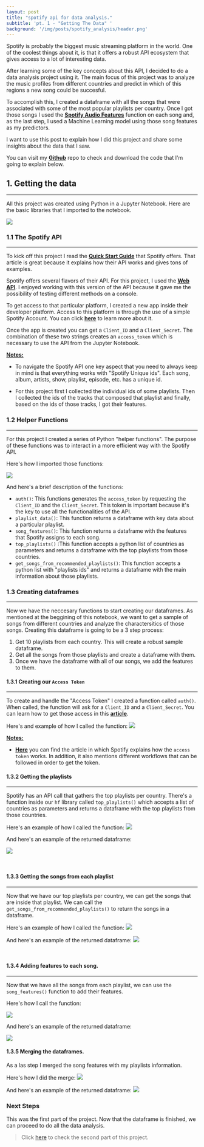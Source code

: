 ```yaml
---
layout: post
title: "spotify api for data analysis."
subtitle: 'pt. 1 - "Getting The Data" '
background: '/img/posts/spotify_analysis/header.png'
---
```


Spotify is probably the biggest music streaming platform in the world. One of the coolest things about it, is that it offers a robust API ecosystem that gives access to a lot of interesting data.

After learning some of the key concepts about this API, I decided to do a data analysis project using it. The main focus of this project was to analyze the music profiles from different countries and predict in which of this regions a new song could be succesful.

To accomplish this, I created a dataframe with all the songs that were associated with some of the most popular playlists per country. Once I got those songs I used the [**Spotify Audio Features**](https://developer.spotify.com/documentation/web-api/reference/#endpoint-get-several-audio-features) function on each song and, as the last step, I used a Machine Learning model using those song features as my predictors. 

I want to use this post to explain how I did this project and share some insights about the data that I saw. 

You can visit my [**Github**](https://github.com/germarr/spotify-trends-analysis) repo to check and download the code that I'm going to explain below.


## 1. Getting the data
---
All this project was created using Python in a Jupyter Notebook. Here are the basic libraries that I imported to the notebook.

![](/img/posts/spotify_analysis/1.png)

### 1.1 The Spotify API
---
To kick off this project I read the [**Quick Start Guide**](https://developer.spotify.com/documentation/web-api/quick-start/) that Spotify offers. That article is great because it explains how their API works and gives tons of examples.

Spotify offers several flavors of their API. For this project, I used the [**Web API**](https://developer.spotify.com/documentation/web-api/quick-start). I enjoyed working with this version of the API because it gave me the possibility of testing different methods on a console.

To get access to that particular platform, I created a new app inside their developer platform. Access to this platform is through the use of a simple Spotify Account. You can click [**here**](https://developer.spotify.com/dashboard/login) to learn more about it.

Once the app is created you can get a `Client_ID` and a `Client_Secret`. The combination of these two strings creates an `access_token` which is necessary to use the API from the Jupyter Notebook. 

<ins>**Notes:**</ins>
* To navigate the Spotify API one key aspect that you need to always keep in mind is that everything works with "Spotify Unique ids". Each song, album, artists, show, playlist, episode, etc. has a unique id.  

* For this project first I collected the individual ids of some playlists. Then I collected the ids of the tracks that composed that playlist and finally, based on the ids of those tracks, I got their features. 

### 1.2 Helper Functions
---
For this project I created a series of Python "helper functions". The purpose of these functions was to interact in a more efficient way with the Spotify API.  

Here's how I imported those functions:

![](/img/posts/spotify_analysis/2.png)

And here's a brief description of the functions:

* `auth()`: This functions generates the `access_token` by requesting the `Client_ID` and the `Client_Secret`. This token is important because it's the key to use all the functionalities of the API.
* `playlist_data()`: This function returns a dataframe with key data about a particular playlist.
* `song_features()`: This function returns a dataframe with the features that Spotify assigns to each song.
* `top_playlists()` :This function accepts a python list of countries as parameters and returns a dataframe with the top playlists from those countries.  
* `get_songs_from_recommended_playlists()`: This function accepts a python list with "playlists ids" and returns a dataframe with the main information about those playlists. 

### 1.3 Creating dataframes
---
Now we have the neccesary functions to start creating our dataframes. As mentioned at the beggining of this notebook, we want to get a sample of songs from different countries and analyze the charactersitics of those songs. Creating this dataframe is going to be a 3 step process:
1. Get 10 playlists from each country. This will create a robust sample dataframe.
2. Get all the songs from those playlists and create a dataframe with them.
3. Once we have the dataframe with all of our songs, we add the features to them.

#### 1.3.1 Creating our `Access Token`
---
To create and handle the "Access Token" I created a function called `auth()`. When called, the function will ask for a `Client_ID` and a `Client_Secret`. You can learn how to get those access in this [**article**](https://developer.spotify.com/documentation/general/guides/app-settings/).

Here's and example of how I called the function:
![](/img/posts/spotify_analysis/3.png)


<ins>**Notes:**</ins>
* [**Here**](https://developer.spotify.com/documentation/general/guides/authorization-guide/#client-credentials-flow) you can find the article in which Spotify explains how the `access token` works. In addition, it also mentions different workflows that can be followed in order to get the token. 

#### 1.3.2 Getting the playlists
---
Spotify has an API call that gathers the top playlists per country. There's a function inside our `hf` library called `top_playlists()` which accepts a list of countries as parameters and returns a dataframe with the top playlists from those countries. 

Here's an example of how I called the function:
![](/img/posts/spotify_analysis/4.png)


And here's an example of the returned dataframe:

![](/img/posts/spotify_analysis/table1.PNG)

<br>

#### 1.3.3 Getting the songs from each playlist
---
Now that we have our top playlists per country, we can get the songs that are inside that playlist. We can call the `get_songs_from_recommended_playlists()` to return the songs in a dataframe.

Here's an example of how I called the function:
![](/img/posts/spotify_analysis/6.png)

And here's an example of the returned dataframe:
![](/img/posts/spotify_analysis/table2.PNG)

<br>

#### 1.3.4 Adding features to each song.
---
Now that we have all the songs from each playlist, we can use the `song_features()` function to add their features.

Here's how I call the function:

![](/img/posts/spotify_analysis/7.png)


And here's an example of the returned dataframe:

![](/img/posts/spotify_analysis/table3.PNG)


#### 1.3.5 Merging the dataframes.
As a las step I merged the song features with my playlists information.

Here's how I did the merge:
![](/img/posts/spotify_analysis/8.png)

And here's an example of the returned dataframe:
![](/img/posts/spotify_analysis/table5.PNG)

### Next Steps
This was the first part of the project. Now that the dataframe is finished, we can proceed to do all the data analysis.
> Click [here](/2021/02/15/spotify-analysis-pt-II.html) to check the second part of this project.


















